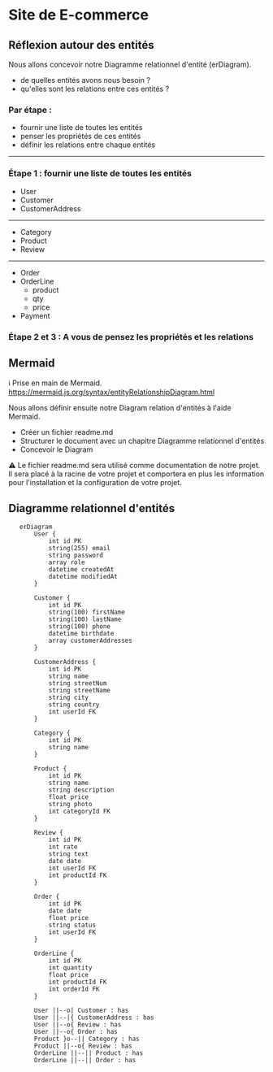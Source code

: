 # Site de E-commerce
## Réflexion autour des entités
Nous allons concevoir notre Diagramme relationnel d'entité (erDiagram).

- de quelles entités avons nous besoin ?
- qu'elles sont les relations entre ces entités ?

### Par étape :

- fournir une liste de toutes les entités
- penser les propriétés de ces entités
- définir les relations entre chaque entités
---
### Étape 1 : fournir une liste de toutes les entités

- User
- Customer
- CustomerAddress
---
- Category
- Product
- Review
---
- Order
- OrderLine
    - product
    - qty
    - price
- Payment
 
### Étape 2 et 3 : A vous de pensez les propriétés et les relations



## Mermaid
ℹ️ Prise en main de Mermaid.
https://mermaid.js.org/syntax/entityRelationshipDiagram.html

Nous allons définir ensuite notre Diagram relation d'entités à l'aide Mermaid.

- Créer un fichier readme.md
- Structurer le document avec un chapitre Diagramme relationnel d'entités
- Concevoir le Diagram


 ⚠️ Le fichier readme.md sera utilisé comme documentation de notre projet.
 Il sera placé à la racine de votre projet et comportera en plus les information pour l'installation et la configuration de votre projet.

 ## Diagramme relationnel d'entités

 ```mermaid
    erDiagram
        User {
            int id PK
            string(255) email
            string password
            array role
            datetime createdAt
            datetime modifiedAt
        }

        Customer {
            int id PK
            string(100) firstName
            string(100) lastName
            string(100) phone
            datetime birthdate
            array customerAddresses
        }

        CustomerAddress {
            int id PK
            string name
            string streetNum
            string streetName
            string city
            string country
            int userId FK
        }

        Category {
            int id PK
            string name
        }

        Product {
            int id PK
            string name
            string description
            float price
            string photo
            int categoryId FK
        }

        Review {
            int id PK
            int rate
            string text
            date date
            int userId FK
            int productId FK
        }

        Order {
            int id PK
            date date
            float price
            string status
            int userId FK
        }

        OrderLine {
            int id PK
            int quantity
            float price
            int productId FK
            int orderId FK
        }

        User ||--o| Customer : has
        User ||--|{ CustomerAddress : has
        User ||--o{ Review : has
        User ||--o{ Order : has
        Product }o--|| Category : has
        Product ||--o{ Review : has
        OrderLine ||--|| Product : has
        OrderLine ||--|| Order : has

 ```